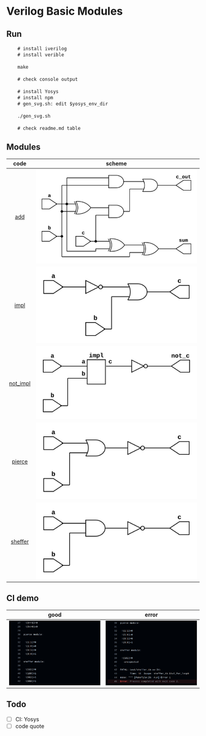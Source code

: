 
# Verilog Basic Modules

## Run

```shell
    # install iverilog
    # install verible

    make

    # check console output

    # install Yosys
    # install npm
    # gen_svg.sh: edit $yosys_env_dir 

    ./gen_svg.sh

    # check readme.md table
```

## Modules

| code                         | scheme                            |
|:----------------------------:|:---------------------------------:|
| [add](code/add.sv)           | ![add](img/svg/add.svg)           |
| [impl](code/impl.sv)         | ![impl](img/svg/impl.svg)         |
| [not_impl](code/not_impl.sv) | ![not_impl](img/svg/not_impl.svg) |
| [pierce](code/pierce.sv)     | ![pierce](img/svg/pierce.svg)     |
| [sheffer](code/sheffer.sv)   | ![sheffer](img/svg/sheffer.svg)   |

## CI demo

| good                         | error                          |
|:----------------------------:|:------------------------------:|
| ![good](img/screen/good.png) | ![error](img/screen/error.png) |

## Todo

- [ ] CI: Yosys
- [ ] code quote
